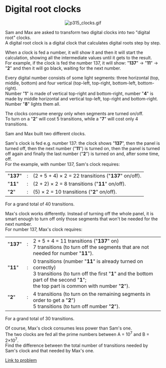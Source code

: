 # Digital root clocks

<p></p><div align="center"><img src="project/images/p315_clocks.gif" alt="p315_clocks.gif" /></div>

<p>Sam and Max are asked to transform two digital clocks into two "digital root" clocks.<br />
A digital root clock is a digital clock that calculates digital roots step by step.</p>

<p>When a clock is fed a number, it will show it and then it will start the calculation, showing all the intermediate values until it gets to the result.<br />
For example, if the clock is fed the number 137, it will show: "<b>137</b>" → "<b>11</b>" → "<b>2</b>" and then it will go black, waiting for the next number.</p>

<p>Every digital number consists of some light segments: three horizontal (top, middle, bottom) and four vertical (top-left, top-right, bottom-left, bottom-right).<br />
Number "<b>1</b>" is made of vertical top-right and bottom-right, number "<b>4</b>" is made by middle horizontal and vertical top-left, top-right and bottom-right. Number "<b>8</b>" lights them all.</p>

<p>The clocks consume energy only when segments are turned on/off.<br />
To turn on a "<b>2</b>" will cost 5 transitions, while a "<b>7</b>" will cost only 4 transitions.</p>

<p>Sam and Max built two different clocks.</p>

<p>Sam's clock is fed e.g. number 137: the clock shows "<b>137</b>", then the panel is turned off, then the next number ("<b>11</b>") is turned on, then the panel is turned off again and finally the last number ("<b>2</b>") is turned on and, after some time, off.<br />
For the example, with number 137, Sam's clock requires:<br /></p><table><tr><td>"<b>137</b>"</td>
<td>:</td>
<td>(2 + 5 + 4) × 2 = 22 transitions ("<b>137</b>" on/off).</td>
</tr><tr><td>"<b>11</b>"</td>
<td>:</td>
<td>(2 + 2) × 2 = 8 transitions ("<b>11</b>" on/off).</td>
</tr><tr><td>"<b>2</b>"</td>
<td>:</td>
<td>(5) × 2 = 10 transitions ("<b>2</b>" on/off).</td>
</tr></table>
For a grand total of 40 transitions.

<p>Max's clock works differently. Instead of turning off the whole panel, it is smart enough to turn off only those segments that won't be needed for the next number.<br />
For number 137, Max's clock requires:<br /></p><table><tr><td>"<b>137</b>"<br /><br /></td>
<td>:<br /><br /></td>
<td>2 + 5 + 4 = 11 transitions ("<b>137</b>" on)<br />
7 transitions (to turn off the segments that are not needed for number "<b>11</b>").</td>
</tr><tr><td>"<b>11</b>"<br /><br /><br /></td>
<td>:<br /><br /><br /></td>
<td>0 transitions (number "<b>11</b>" is already turned on correctly)<br />
3 transitions (to turn off the first "<b>1</b>" and the bottom part of the second "<b>1</b>"; <br />
the top part is common with number "<b>2</b>").</td>
</tr><tr><td>"<b>2</b>"<br /><br /></td>
<td>:<br /><br /></td>
<td>4 transitions (to turn on the remaining segments in order to get a "<b>2</b>")<br />
5 transitions (to turn off number "<b>2</b>").</td>
</tr></table>
For a grand total of 30 transitions.

<p>Of course, Max's clock consumes less power than Sam's one.<br />
The two clocks are fed all the prime numbers between A = 10<sup>7</sup> and B = 2×10<sup>7</sup>. <br />
Find the difference between the total number of transitions needed by Sam's clock and that needed by Max's one.</p>


[Link to problem](https://projecteuler.net/problem=315)
